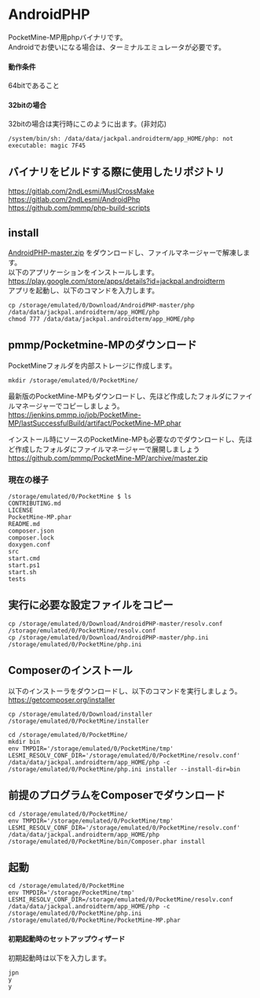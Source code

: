 # AndroidPHP
PocketMine-MP用phpバイナリです。<br />
Androidでお使いになる場合は、ターミナルエミュレータが必要です。<br />

#### 動作条件
64bitであること<br />
#### 32bitの場合
32bitの場合は実行時にこのように出ます。(非対応)
```
/system/bin/sh: /data/data/jackpal.androidterm/app_HOME/php: not executable: magic 7F45
```
## バイナリをビルドする際に使用したリポジトリ
https://gitlab.com/2ndLesmi/MuslCrossMake <br />
https://gitlab.com/2ndLesmi/AndroidPhp <br />
https://github.com/pmmp/php-build-scripts <br />

## install
[AndroidPHP-master.zip](https://github.com/DaisukeDaisuke/AndroidPHP/archive/master.zip)  をダウンロードし、ファイルマネージャーで解凍します。<br />
以下のアプリケーションをインストールします。<br />
https://play.google.com/store/apps/details?id=jackpal.androidterm <br />
アプリを起動し、以下のコマンドを入力します。<br />
```
cp /storage/emulated/0/Download/AndroidPHP-master/php /data/data/jackpal.androidterm/app_HOME/php
chmod 777 /data/data/jackpal.androidterm/app_HOME/php
```

## pmmp/Pocketmine-MPのダウンロード
PocketMineフォルダを内部ストレージに作成します。<br />
```
mkdir /storage/emulated/0/PocketMine/
```

最新版のPocketMine-MPもダウンロードし、先ほど作成したフォルダにファイルマネージャーでコピーしましょう。<br />
https://jenkins.pmmp.io/job/PocketMine-MP/lastSuccessfulBuild/artifact/PocketMine-MP.phar <br />

インストール時にソースのPocketMine-MPも必要なのでダウンロードし、先ほど作成したフォルダにファイルマネージャーで展開しましょう<br />
https://github.com/pmmp/PocketMine-MP/archive/master.zip <br />

### 現在の様子
```
/storage/emulated/0/PocketMine $ ls
CONTRIBUTING.md
LICENSE
PocketMine-MP.phar
README.md
composer.json
composer.lock
doxygen.conf
src
start.cmd
start.ps1
start.sh
tests
```

## 実行に必要な設定ファイルをコピー
```
cp /storage/emulated/0/Download/AndroidPHP-master/resolv.conf /storage/emulated/0/PocketMine/resolv.conf
cp /storage/emulated/0/Download/AndroidPHP-master/php.ini /storage/emulated/0/PocketMine/php.ini
```

## Composerのインストール
以下のインストーラをダウンロードし、以下のコマンドを実行しましょう。<br />
https://getcomposer.org/installer

```
cp /storage/emulated/0/Download/installer /storage/emulated/0/PocketMine/installer

cd /storage/emulated/0/PocketMine/
mkdir bin
env TMPDIR='/storage/emulated/0/PocketMine/tmp' LESMI_RESOLV_CONF_DIR='/storage/emulated/0/PocketMine/resolv.conf' /data/data/jackpal.androidterm/app_HOME/php -c /storage/emulated/0/PocketMine/php.ini installer --install-dir=bin
```

## 前提のプログラムをComposerでダウンロード
```
cd /storage/emulated/0/PocketMine/
env TMPDIR='/storage/emulated/0/PocketMine/tmp' LESMI_RESOLV_CONF_DIR='/storage/emulated/0/PocketMine/resolv.conf' /data/data/jackpal.androidterm/app_HOME/php /storage/emulated/0/PocketMine/bin/Composer.phar install
```

## 起動
```
cd /storage/emulated/0/PocketMine
env TMPDIR='/storage/PocketMine/tmp' LESMI_RESOLV_CONF_DIR=/storage/emulated/0/PocketMine/resolv.conf /data/data/jackpal.androidterm/app_HOME/php -c /storage/emulated/0/PocketMine/php.ini /storage/emulated/0/PocketMine/PocketMine-MP.phar
```
#### 初期起動時のセットアップウィザード
初期起動時は以下を入力します。
```
jpn
y
y
```
